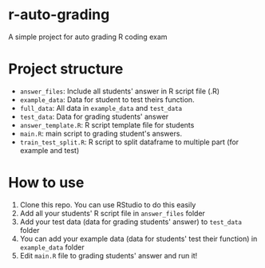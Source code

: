 # r-auto-grading

A simple project for auto grading R coding exam

# Project structure
- `answer_files`: Include all students' answer in R script file (.R)
- `example_data`: Data for student to test theirs function.
- `full_data`: All data in `example_data` and `test_data`
- `test_data`: Data for grading students' answer
- `answer_template.R`: R script template file for students
- `main.R`: main script to grading student's answers.
- `train_test_split.R`: R script to split dataframe to multiple part (for example and test)

# How to use
1. Clone this repo. You can use RStudio to do this easily
2. Add all your students' R script file in `answer_files` folder
3. Add your test data (data for grading students' answer) to `test_data` folder
4. You can add your example data (data for students' test their function) in `example_data` folder
5. Edit `main.R` file to grading students' answer and run it!


